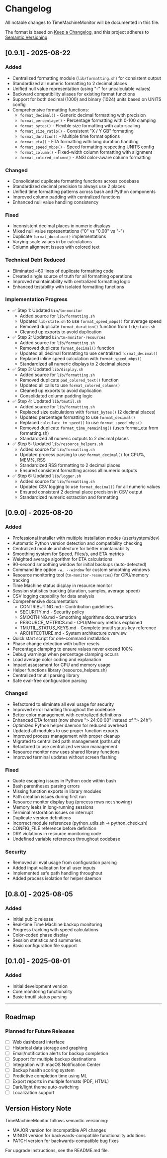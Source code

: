 # Changelog

All notable changes to TimeMachineMonitor will be documented in this file.

The format is based on [Keep a Changelog](https://keepachangelog.com/en/1.0.0/),
and this project adheres to [Semantic Versioning](https://semver.org/spec/v2.0.0.html).

## [0.9.1] - 2025-08-22

### Added
- Centralized formatting module (`lib/formatting.sh`) for consistent output
- Standardized all numeric formatting to 2 decimal places
- Unified null value representation (using "-" for uncalculable values)
- Backward compatibility aliases for existing format functions
- Support for both decimal (1000) and binary (1024) units based on UNITS config
- Comprehensive formatting functions:
  - `format_decimal()` - Generic decimal formatting with precision
  - `format_percentage()` - Percentage formatting with 0-100 clamping
  - `format_bytes()` - Flexible size formatting with auto-scaling
  - `format_size_ratio()` - Consistent "X / Y GB" formatting
  - `format_duration()` - Multiple time format options
  - `format_eta()` - ETA formatting with long duration handling
  - `format_speed_mbps()` - Speed formatting respecting UNITS config
  - `format_column()` - Fixed-width column formatting with alignment
  - `format_colored_column()` - ANSI color-aware column formatting

### Changed
- Consolidated duplicate formatting functions across codebase
- Standardized decimal precision to always use 2 places
- Unified time formatting patterns across bash and Python components
- Improved column padding with centralized functions
- Enhanced null value handling consistency

### Fixed
- Inconsistent decimal places in numeric displays
- Mixed null value representations ("0" vs "0.00" vs "-")
- Duplicate `format_duration()` implementations
- Varying scale values in bc calculations
- Column alignment issues with colored text

### Technical Debt Reduced
- Eliminated ~60 lines of duplicate formatting code
- Created single source of truth for all formatting operations
- Improved maintainability with centralized formatting logic
- Enhanced testability with isolated formatting functions

### Implementation Progress
- ✅ Step 1: Updated `bin/tm-monitor`
  - Added source for `lib/formatting.sh`
  - Updated `lib/state.sh` to use `format_speed_mbps()` for average speed
  - Removed duplicate `format_duration()` function from `lib/state.sh`
  - Cleaned up exports to avoid duplication
- ✅ Step 2: Updated `bin/tm-monitor-resources`
  - Added source for `lib/formatting.sh`
  - Removed duplicate `format_decimal()` function
  - Updated all decimal formatting to use centralized `format_decimal()`
  - Replaced inline speed calculation with `format_speed_mbps()`
  - Standardized all numeric displays to 2 decimal places
- ✅ Step 3: Updated `lib/display.sh`
  - Added source for `lib/formatting.sh`
  - Removed duplicate `pad_colored_text()` function
  - Updated all calls to use `format_colored_column()`
  - Cleaned up exports to avoid duplication
  - Consolidated column padding logic
- ✅ Step 4: Updated `lib/tmutil.sh`
  - Added source for `lib/formatting.sh`
  - Replaced size calculations with `format_bytes()` (2 decimal places)
  - Updated percentage formatting to use `format_decimal()`
  - Replaced `calculate_tm_speed()` to use `format_speed_mbps()`
  - Removed duplicate `format_time_remaining()` (uses format_eta from formatting.sh)
  - Standardized all numeric outputs to 2 decimal places
- ✅ Step 5: Updated `lib/resource_helpers.sh`
  - Added source for `lib/formatting.sh`
  - Updated process parsing to use `format_decimal()` for CPU%, MEM%, RSS
  - Standardized RSS formatting to 2 decimal places
  - Ensured consistent formatting across all numeric outputs
- ✅ Step 6: Updated `lib/logger.sh`
  - Added source for `lib/formatting.sh`
  - Updated CSV logging to use `format_decimal()` for all numeric values
  - Ensured consistent 2 decimal place precision in CSV output
  - Standardized numeric extraction and formatting

## [0.9.0] - 2025-08-20

### Added
- Professional installer with multiple installation modes (user/system/dev)
- Automatic Python version detection and compatibility checking
- Centralized module architecture for better maintainability
- Smoothing system for Speed, Files/s, and ETA metrics
- Weighted average algorithm for ETA calculations
- 90-second smoothing window for initial backups (auto-detected)
- Command line option `-w, --window` for custom smoothing windows
- Resource monitoring tool (`tm-monitor-resources`) for CPU/memory tracking
- Time Machine status display in resource monitor
- Session statistics tracking (duration, samples, average speed)
- CSV logging capability for data analysis
- Comprehensive documentation:
  - CONTRIBUTING.md - Contribution guidelines
  - SECURITY.md - Security policy
  - SMOOTHING.md - Smoothing algorithms documentation
  - RESOURCE_METRICS.md - CPU/Memory metrics explained
  - TMUTIL_STATUS_KEYS.md - Complete tmutil status key reference
  - ARCHITECTURE.md - System architecture overview
- Quick start script for one-command installation
- Phase change detection with buffer resets
- Percentage clamping to ensure values never exceed 100%
- Debug warnings when percentage clamping occurs
- Load average color coding and explanation
- Impact assessment for CPU and memory usage
- Helper functions library (resource_helpers.sh)
- Centralized tmutil parsing library
- Safe eval-free configuration parsing

### Changed
- Refactored to eliminate all eval usage for security
- Improved error handling throughout the codebase
- Better color management with centralized definitions
- Enhanced ETA format (now shows "> 24:00:00" instead of "> 24h")
- Optimized Python helper daemon for reduced overhead
- Updated all modules to use proper function exports
- Improved process management with proper cleanup
- Migrated to centralized path management (paths.sh)
- Refactored to use centralized version management
- Resource monitor now uses shared library functions
- Improved terminal updates without screen flashing

### Fixed
- Quote escaping issues in Python code within bash
- Bash parentheses parsing errors
- Missing function exports in library modules
- Path creation issues during first run
- Resource monitor display bug (process rows not showing)
- Memory leaks in long-running sessions
- Terminal restoration issues on interrupt
- Duplicate version definitions
- Incorrect module references (python_utils.sh -> python_check.sh)
- CONFIG_FILE reference before definition
- DRY violations in resource monitoring code
- Undefined variable references throughout codebase

### Security
- Removed all eval usage from configuration parsing
- Added input validation for all user inputs
- Implemented safe path handling throughout
- Added process isolation for helper daemon

## [0.8.0] - 2025-08-05

### Added
- Initial public release
- Real-time Time Machine backup monitoring
- Progress tracking with speed calculations
- Color-coded phase display
- Session statistics and summaries
- Basic configuration file support

## [0.1.0] - 2025-08-01

### Added
- Initial development version
- Core monitoring functionality
- Basic tmutil status parsing

---

## Roadmap

### Planned for Future Releases
- [ ] Web dashboard interface
- [ ] Historical data storage and graphing
- [ ] Email/notification alerts for backup completion
- [ ] Support for multiple backup destinations
- [ ] Integration with macOS Notification Center
- [ ] Backup health scoring system
- [ ] Predictive completion time using ML
- [ ] Export reports in multiple formats (PDF, HTML)
- [ ] Dark/light theme auto-switching
- [ ] Localization support

## Version History Note

TimeMachineMonitor follows semantic versioning:
- MAJOR version for incompatible API changes
- MINOR version for backwards-compatible functionality additions  
- PATCH version for backwards-compatible bug fixes

For upgrade instructions, see the README.md file.
